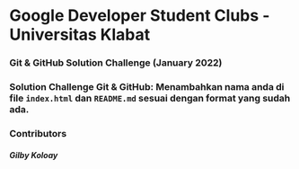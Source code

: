 # Google Developer Student Clubs - Universitas Klabat
### Git & GitHub Solution Challenge (January 2022)

### Solution Challenge Git & GitHub: Menambahkan nama anda di file `index.html` dan `README.md` sesuai dengan format yang sudah ada.


### Contributors
##### Gilby Koloay